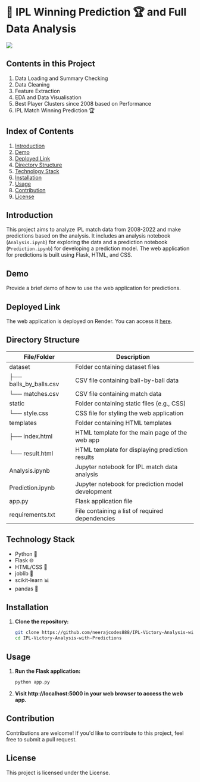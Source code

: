 # 🏏 **IPL  Winning Prediction 🏆 and Full Data Analysis**


<img src = 'https://www.insidesport.in/wp-content/uploads/2022/01/eng-banner-2.jpg'>



## **Contents in this Project**

1. Data Loading and Summary Checking
2. Data Cleaning
3. Feature Extraction
4. EDA and Data Visualisation
5. Best Player Clusters since 2008 based on Performance
6. IPL Match Winning Prediction 🏆


## Index of Contents
1. [Introduction](#introduction)
2. [Demo](#demo)
3. [Deployed Link](#deployed-link)
4. [Directory Structure](#directory-structure)
5. [Technology Stack](#technology-stack)
6. [Installation](#installation)
7. [Usage](#usage)
8. [Contribution](#contribution)
9. [License](#license)

## Introduction
This project aims to analyze IPL match data from 2008-2022 and make predictions based on the analysis. It includes an analysis notebook (`Analysis.ipynb`) for exploring the data and a prediction notebook (`Prediction.ipynb`) for developing a prediction model. The web application for predictions is built using Flask, HTML, and CSS.

## Demo
Provide a brief demo of how to use the web application for predictions.

## Deployed Link
The web application is deployed on Render. You can access it [here](insert_deployed_link).

## Directory Structure

| File/Folder      | Description                                      |
|------------------|--------------------------------------------------|
| dataset          | Folder containing dataset files                  |
| ├── balls_by_balls.csv | CSV file containing ball-by-ball data       |
| └── matches.csv  | CSV file containing match data                  |
| static           | Folder containing static files (e.g., CSS)       |
| └── style.css    | CSS file for styling the web application        |
| templates        | Folder containing HTML templates                 |
| ├── index.html   | HTML template for the main page of the web app   |
| └── result.html  | HTML template for displaying prediction results |
| Analysis.ipynb   | Jupyter notebook for IPL match data analysis     |
| Prediction.ipynb | Jupyter notebook for prediction model development|
| app.py           | Flask application file                           |
| requirements.txt | File containing a list of required dependencies  |

## Technology Stack
- Python 🐍
- Flask 🌐
- HTML/CSS 🎨
- joblib 🧠
- scikit-learn 📊
- pandas 🐼

## Installation
1. **Clone the repository:**
   ```bash
   git clone https://github.com/neerajcodes888/IPL-Victory-Analysis-with-Predictions.git
   cd IPL-Victory-Analysis-with-Predictions


## Usage
1. **Run the Flask application:**
   ```bash
   python app.py
   ```
2. **Visit http://localhost:5000 in your web browser to access the web app.**
   

## Contribution
Contributions are welcome! If you'd like to contribute to this project, feel free to submit a pull request.


## License
This project is licensed under the  License.
